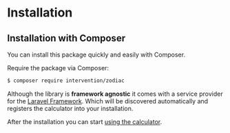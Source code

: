# Installation
## Installation with Composer

You can install this package quickly and easily with Composer.

Require the package via Composer:

```bash
$ composer require intervention/zodiac
```

Although the library is **framework agnostic** it comes with a service provider for the [Laravel Framework](https://www.laravel.com/). Which will be discovered automatically and registers the calculator into your installation.

After the installation you can start [using the calculator](/v3/api/calculator).
